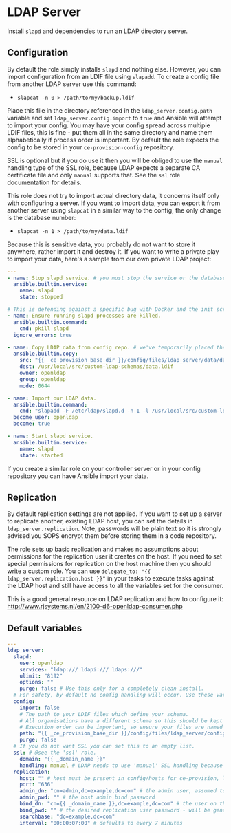 # LDAP Server
Install `slapd` and dependencies to run an LDAP directory server.

<!--TOC-->
<!--ENDTOC-->

## Configuration
By default the role simply installs `slapd` and nothing else. However, you can import configuration from an LDIF file using `slapadd`. To create a config file from another LDAP server use this command:

* `slapcat -n 0 > /path/to/my/backup.ldif`

Place this file in the directory referenced in the `ldap_server.config.path` variable and set `ldap_server.config.import` to `true` and Ansible will attempt to import your config. You may have your config spread across multiple LDIF files, this is fine - put them all in the same directory and name them alphabetically if process order is important. By default the role expects the config to be stored in your `ce-provision-config` repository.

SSL is optional but if you do use it then you will be obliged to use the `manual` handling type of the SSL role, because LDAP expects a separate CA certificate file and only `manual` supports that. See the `ssl` role documentation for details.

This role does not try to import actual directory data, it concerns itself only with configuring a server. If you want to import data, you can export it from another server using `slapcat` in a similar way to the config, the only change is the database number:

* `slapcat -n 1 > /path/to/my/data.ldif`

Because this is sensitive data, you probably do not want to store it anywhere, rather import it and destroy it. If you want to write a private play to import your data, here's a sample from our own private LDAP project:

```yaml
---
- name: Stop slapd service. # you must stop the service or the database will be locked
  ansible.builtin.service:
    name: slapd
    state: stopped

# This is defending against a specific bug with Docker and the init script - https://stackoverflow.com/questions/30671693
- name: Ensure running slapd processes are killed.
  ansible.builtin.command:
    cmd: pkill slapd
  ignore_errors: true

- name: Copy LDAP data from config repo. # we've temporarily placed the directory data on our controller, this copies it to the LDAP server
  ansible.builtin.copy:
    src: "{{ _ce_provision_base_dir }}/config/files/ldap_server/data/data.ldif"
    dest: /usr/local/src/custom-ldap-schemas/data.ldif
    owner: openldap
    group: openldap
    mode: 0644

- name: Import our LDAP data.
  ansible.builtin.command:
    cmd: "slapadd -F /etc/ldap/slapd.d -n 1 -l /usr/local/src/custom-ldap-schemas/data.ldif"
  become_user: openldap
  become: true

- name: Start slapd service.
  ansible.builtin.service:
    name: slapd
    state: started
```

If you create a similar role on your controller server or in your config repository you can have Ansible import your data.

## Replication
By default replication settings are not applied. If you want to set up a server to replicate another, existing LDAP host, you can set the details in `ldap_server.replication`. Note, passwords will be plain text so it is strongly advised you SOPS encrypt them before storing them in a code repository.

The role sets up basic replication and makes no assumptions about permissions for the replication user it creates on the host. If you need to set special permissions for replication on the host machine then you should write a custom role. You can use `delegate_to: "{{ ldap_server.replication.host }}"` in your tasks to execute tasks against the LDAP host and still have access to all the variables set for the consumer.

This is a good general resource on LDAP replication and how to configure it: http://www.rjsystems.nl/en/2100-d6-openldap-consumer.php

<!--ROLEVARS-->
## Default variables
```yaml
---
ldap_server:
  slapd:
    user: openldap
    services: "ldap:/// ldapi:/// ldaps:///"
    ulimit: "8192"
    options: ""
    purge: false # Use this only for a completely clean install.
  # For safety, by default no config handling will occur. Use these variables to enable and provide LDIF files.
  config:
    import: false
    # The path to your LDIF files which define your schema.
    # All organisations have a different schema so this should be kept in your config repository.
    # Execution order can be important, so ensure your files are named in alphabetical order.
    path: "{{ _ce_provision_base_dir }}/config/files/ldap_server/config"
    purge: false
  # If you do not want SSL you can set this to an empty list.
  ssl: # @see the 'ssl' role.
    domain: "{{ _domain_name }}"
    handling: manual # LDAP needs to use 'manual' SSL handling because a separate CA certificate is required.
  replication:
    host: "" # host must be present in config/hosts for ce-provision, leave empty if no replication is desired
    port: "636"
    admin_dn: "cn=admin,dc=example,dc=com" # the admin user, assumed to be the same on host and consumer
    admin_pwd: "" # the host admin bind password
    bind_dn: "cn={{ _domain_name }},dc=example,dc=com" # the user on the host with read access to fetch changes
    bind_pwd: "" # the desired replication user password - will be generated if not provided
    searchbase: "dc=example,dc=com"
    interval: "00:00:07:00" # defaults to every 7 minutes

```

<!--ENDROLEVARS-->
